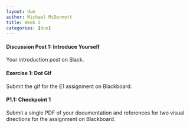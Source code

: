 ```yaml
---
layout: due
author: Michael McDermott
title: Week 2
categories: [due]
---
```

#### Discussion Post 1: Introduce Yourself
Your introduction post on Slack.

#### Exercise 1: Dot Gif
Submit the gif for the E1 assignment on Blackboard.

#### P1.1: Checkpoint 1
Submit a single PDF of your documentation and references for two visual directions for the assignment on Blackboard.
